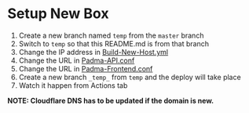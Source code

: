 # Setup New Box

1) Create a new branch named `temp` from the `master` branch
2) Switch to `temp` so that this README.md is from that branch
3) Change the IP address in [Build-New-Host.yml](https://github.com/Lotus-King-Research/Padma-Infra/blob/temp/.github/workflows/Build-New-Host.yml)
4) Change the URL in [Padma-API.conf](https://github.com/Lotus-King-Research/Padma-Infra/blob/temp/Padma-API.conf)
5) Change the URL in [Padma-Frontend.conf](https://github.com/Lotus-King-Research/Padma-Infra/blob/temp/Padma-Frontend.conf)
6) Create a new branch `_temp_` from `temp` and the deploy will take place
7) Watch it happen from Actions tab

**NOTE: Cloudflare DNS has to be updated if the domain is new.**
